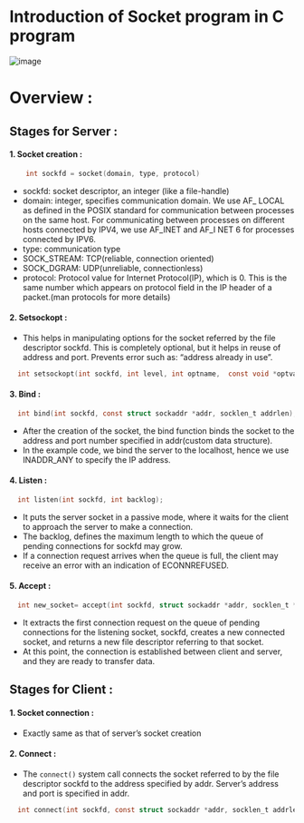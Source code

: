 # Introduction of Socket program in C program

![image](https://user-images.githubusercontent.com/76644058/211713770-b15f18ca-482c-4184-9714-c885250e5653.png)

# Overview :

## Stages for Server :

#### 1. Socket creation :
  ```c
      int sockfd = socket(domain, type, protocol)
  ```
  - sockfd: socket descriptor, an integer (like a file-handle)
  - domain: integer, specifies communication domain. We use AF_ LOCAL as defined in the POSIX standard for communication between processes on the same host. For communicating between processes on different hosts connected by IPV4, we use AF_INET and AF_I NET 6 for processes connected by IPV6.
  - type: communication type
  - SOCK_STREAM: TCP(reliable, connection oriented)
  - SOCK_DGRAM: UDP(unreliable, connectionless)
  - protocol: Protocol value for Internet Protocol(IP), which is 0. This is the same number which appears on protocol field in the IP header of a packet.(man protocols for more details)    


#### 2. Setsockopt :

  - This helps in manipulating options for the socket referred by the file descriptor sockfd. This is completely optional, but it helps in reuse of address and port. Prevents error such as: “address already in use”.
  ```c
    int setsockopt(int sockfd, int level, int optname,  const void *optval, socklen_t optlen);
  ```  
    
#### 3. Bind :
  ```c
    int bind(int sockfd, const struct sockaddr *addr, socklen_t addrlen);
  ```
  - After the creation of the socket, the bind function binds the socket to the address and port number specified in addr(custom data structure). 
  - In the example code, we bind the server to the localhost, hence we use INADDR_ANY to specify the IP address.

#### 4. Listen :
  ```c
    int listen(int sockfd, int backlog);
  ```
  - It puts the server socket in a passive mode, where it waits for the client to approach the server to make a connection.
  - The backlog, defines the maximum length to which the queue of pending connections for sockfd may grow. 
  - If a connection request arrives when the queue is full, the client may receive an error with an indication of ECONNREFUSED.

#### 5. Accept :
  ```c
    int new_socket= accept(int sockfd, struct sockaddr *addr, socklen_t *addrlen);
  ```
  - It extracts the first connection request on the queue of pending connections for the listening socket, sockfd, creates a new connected socket, and returns a new file descriptor referring to that socket. 
  - At this point, the connection is established between client and server, and they are ready to transfer data.

## Stages for Client :
  
#### 1. Socket connection : <br>
  - Exactly same as that of server’s socket creation <br>
#### 2. Connect : <br>
  - The `connect()` system call connects the socket referred to by the file descriptor sockfd to the address specified by addr. Server’s address and port is specified in addr.<br>
  ```c
    int connect(int sockfd, const struct sockaddr *addr, socklen_t addrlen);
  ```
